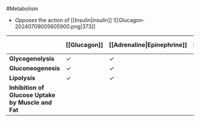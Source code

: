 #Metabolism 

- *Opposes* the action of [[Insulin|insulin]]
![[Glucagon-20240709005605900.png|373]]

|                                                    | [[Glucagon]] | [[Adrenaline\|Epinephrine]] | [[Cortisol]] | [[Growth Hormone]] |
| -------------------------------------------------- | ------------ | --------------------------- | ------------ | ------------------ |
| **Glycogenolysis**                                 | ✓            | ✓                           |              |                    |
| **Gluconeogenesis**                                | ✓            | ✓                           | ✓            | ✓                  |
| **Lipolysis**                                      | ✓            | ✓                           | ✓            | ✓                  |
| **Inhibition of Glucose Uptake by Muscle and Fat** |              |                             | ✓            | ✓                  |
